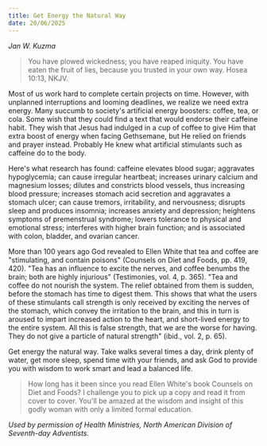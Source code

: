 ```yaml
---
title: Get Energy the Natural Way
date: 20/06/2025
---
```


_Jan W. Kuzma_

> <p></p>
> You have plowed wickedness; you have reaped iniquity. You have eaten the fruit of lies, because you trusted in your own way. Hosea 10:13, NKJV.

Most of us work hard to complete certain projects on time. However, with unplanned interruptions and looming deadlines, we realize we need extra energy. Many succumb to society's artificial energy boosters: coffee, tea, or cola. Some wish that they could find a text that would endorse their caffeine habit. They wish that Jesus had indulged in a cup of coffee to give Him that extra boost of energy when facing Gethsemane, but He relied on friends and prayer instead. Probably He knew what artificial stimulants such as caffeine do to the body.

Here's what research has found: caffeine elevates blood sugar; aggravates hypoglycemia; can cause irregular heartbeat; increases urinary calcium and magnesium losses; dilutes and constricts blood vessels, thus increasing blood pressure; increases stomach acid secretion and aggravates a stomach ulcer; can cause tremors, irritability, and nervousness; disrupts sleep and produces insomnia; increases anxiety and depression; heightens symptoms of premenstrual syndrome; lowers tolerance to physical and emotional stress; interferes with higher brain function; and is associated with colon, bladder, and ovarian cancer.

More than 100 years ago God revealed to Ellen White that tea and coffee are "stimulating, and contain poisons" (Counsels on Diet and Foods, pp. 419, 420). "Tea has an influence to excite the nerves, and coffee benumbs the brain; both are highly injurious" (Testimonies, vol. 4, p. 365). "Tea and coffee do not nourish the system. The relief obtained from them is sudden, before the stomach has time to digest them. This shows that what the users of these stimulants call strength is only received by exciting the nerves of the stomach, which convey the irritation to the brain, and this in turn is aroused to impart increased action to the heart, and short-lived energy to the entire system. All this is false strength, that we are the worse for having. They do not give a particle of natural strength" (ibid., vol. 2, p. 65).

Get energy the natural way. Take walks several times a day, drink plenty of water, get more sleep, spend time with your friends, and ask God to provide you with wisdom to work smart and lead a balanced life.

> <callout></callout>
> How long has it been since you read Ellen White's book Counsels on Diet and Foods? I challenge you to pick up a copy and read it from cover to cover. You'll be amazed at the wisdom and insight of this godly woman with only a limited formal education.

_Used by permission of Health Ministries, North American Division of Seventh-day Adventists._